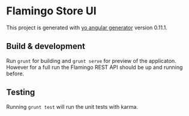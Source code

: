 # Flamingo Store UI

This project is generated with [yo angular generator](https://github.com/yeoman/generator-angular)
version 0.11.1.

## Build & development

Run `grunt` for building and `grunt serve` for preview of the applicaton.
However for a full run the Flamingo REST API should be up and running before.

## Testing

Running `grunt test` will run the unit tests with karma.

